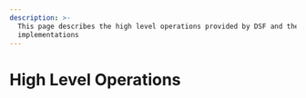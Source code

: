 ```yaml
---
description: >-
  This page describes the high level operations provided by DSF and their
  implementations
---
```


# High Level Operations

